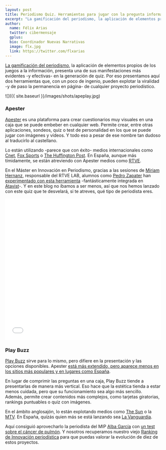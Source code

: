 ```yaml
---
layout: post
title: Periodismo Quiz. Herramientas para jugar con la pregunta informativa
excerpt: "La gamificación del periodismo, la aplicación de elementos propios de los juegos a la información, presenta una de sus manifestaciones más evidentes -y efectivas- en la generación de quiz. Por eso presentamos aquí dos herramientas que, con un poco de ingenio, pueden explotar la viralidad -y de paso la permanencia en página- de cualquier proyecto periodístico."
author:
  name: Félix Arias
  twitter: cibermensaje
  gplus:  
  bio: Coordinador Nuevas Narrativas
  image: flx.jpg
  link: https://twitter.com/flxarias
---
```

[La gamificación del periodismo]( http://mip.umh.es/blog/2015/01/08/informacion_gamificacion/), la aplicación de elementos propios de los juegos a la información, presenta una de sus manifestaciones más evidentes -y efectivas- en la generación de quiz. Por eso presentamos aquí dos herramientas que, con un poco de ingenio, pueden explotar la viralidad -y de paso la permanencia en página- de cualquier proyecto periodístico.

![]({{ site.baseurl }}/images/shots/apeplay.jpg)

### Apester

[Apester](http://apester.com/) es una plataforma para crear cuestionarios muy visuales en una caja que se puede embeber en cualquier web. Permite crear, entre otras aplicaciones, sondeos, quiz o test de personalidad en los que se puede jugar con imágenes y vídeos. Y todo eso a pesar de ese nombre tan dudoso al traducirlo al castellano.

Lo están utilizando -parece que con éxito- medios internacionales como [Cnet](http://www.cnet.com/news/superhero-smackdown-who-should-win-these-epic-match-ups/), [Fox Sports](http://www.foxsports.com/buzzer/story/sports-era-quiz-baseball-golden-age-chicago-bulls-titles-michael-jordan-babe-ruth-122515) o [The Huffington Post](http://www.huffingtonpost.com/entry/who-said-it-donald-trump-or-kanye-west_us_55d64a6fe4b0f593f7f6d2fb?ncid=tweetlnkushpmg00000067). En España, aunque más tímidamente, se están atreviendo con Apester medios como [RTVE](http://www.rtve.es/television/20160414/test-personalidad-alcantara-eres/1331682.shtml).

En el Máster en Innovación en Periodismo, gracias a las sesiones de [Miriam Hernanz](https://twitter.com/miriamhernanz), responsable del RTVE LAB, alumnos como [Pedro Zapater](https://twitter.com/pedro_zapater) han [experimentado con esta herramienta](http://es.diviernes.com/trumbo) -fantásticamente integrada en [Atavist](https://atavist.com/)-. Y en este blog no íbamos a ser menos, así que nos hemos lanzado con este quiz que te desvelará, si te atreves, qué tipo de periodista eres.

<iframe src="//renderer.qmerce.com/interaction/5735c02513ce5dee2234c27c"  width="100%" height="458" frameborder="0" scrolling="no"></iframe>

<br>

### Play Buzz

[Play Buzz]( https://www.playbuzz.com/) sirve para lo mismo, pero difiere en la presentación y las opciones disponibles. Apester [está más extendido, pero aparece menos en los sitios más populares y en lugares como España]( https://www.similartech.com/compare/apester-vs-playbuzz).

En lugar de comprimir las preguntas en una caja, Play Buzz tiende a presentarlas de manera más vertical. Eso hace que la estética tienda a estar menos cuidada, pero que su funcionamiento sea algo más sencillo. Además, permite crear contenidos más complejos, como tarjetas giratorias, rankings puntuables o quiz con imágenes.

En el ámbito anglosajón, lo están explotando medios como [The Sun]( https://www.playbuzz.com/thesun11) o la [MTV]( http://www.playbuzz.com/mtveditorial10). En España, quizás quien más se está lanzando sea [La Vanguardia]( http://www.playbuzz.com/lavanguardia11). 

Aquí consiguió aprovecharlo la periodista del MIP [Alba García](https://twitter.com/albagortega) con [un test sobre el cáncer de pulmón](http://www.playbuzz.com/albaoq10/las-notas-del-c-ncer-de-pulm-n-en-espa-a). Y nosotros recuperamos nuestro viejo [Ranking de Innovación periodística](http://mip.umh.es/ranking/) para que puedas valorar la evolución de diez de estos proyectos.


<script type="text/javascript" src="//cdn.playbuzz.com/widget/feed.js"></script>
<div class="pb_feed" data-embed-by="1191012a-37bb-416b-90ec-5124475505ef" data-game="/flxarias10/el-periodismo-m-s-innovador" data-recommend="false" data-comments="false"></div>